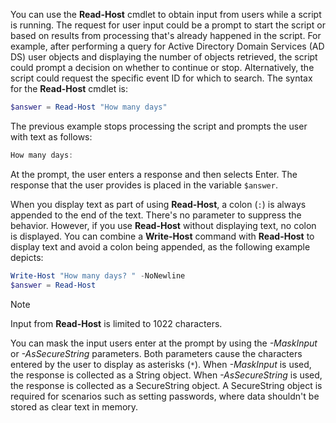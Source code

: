 You can use the **Read-Host** cmdlet to obtain input from users while a script is running. The request for user input could be a prompt to start the script or based on results from processing that's already happened in the script. For example, after performing a query for Active Directory Domain Services (AD DS) user objects and displaying the number of objects retrieved, the script could prompt a decision on whether to continue or stop. Alternatively, the script could request the specific event ID for which to search. The syntax for the **Read-Host** cmdlet is:

```powershell
$answer = Read-Host "How many days"
```

The previous example stops processing the script and prompts the user with text as follows:

```powershell
How many days:
```

At the prompt, the user enters a response and then selects Enter. The response that the user provides is placed in the variable `$answer`.

When you display text as part of using **Read-Host**, a colon (`:`) is always appended to the end of the text. There's no parameter to suppress the behavior. However, if you use **Read-Host** without displaying text, no colon is displayed. You can combine a **Write-Host** command with **Read-Host** to display text and avoid a colon being appended, as the following example depicts:

```powershell
Write-Host "How many days? " -NoNewline
$answer = Read-Host
```

> [!NOTE]
> Input from **Read-Host** is limited to 1022 characters.

You can mask the input users enter at the prompt by using the *-MaskInput* or *-AsSecureString* parameters. Both parameters cause the characters entered by the user to display as asterisks (`*`). When *-MaskInput* is used, the response is collected as a String object. When *-AsSecureString* is used, the response is collected as a SecureString object. A SecureString object is required for scenarios such as setting passwords, where data shouldn't be stored as clear text in memory.

